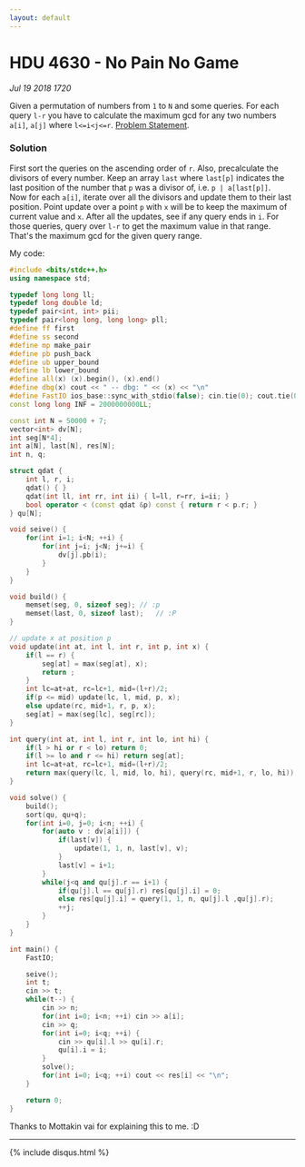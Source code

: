```yaml
---
layout: default
---
```


# HDU 4630 - No Pain No Game
_Jul 19 2018 1720_

Given a permutation of numbers from `1` to `N` and some queries. For each query `l-r` you have to calculate the maximum gcd for any two numbers `a[i]`, `a[j]` where `l<=i<j<=r`. [Problem Statement](http://acm.hdu.edu.cn/showproblem.php?pid=4630).

### Solution
First sort the queries on the ascending order of `r`. Also, precalculate the divisors of every number. Keep an array `last` where `last[p]` indicates the last position of the number that `p` was a divisor of, i.e. `p | a[last[p]]`. <br/>
Now for each `a[i]`, iterate over all the divisors and update them to their last position. Point update over a point `p` with `x` will be to keep the maximum of current value and `x`. After all the updates, see if any query ends in `i`. For those queries, query over `l-r` to get the maximum value in that range. That's the maximum gcd for the given query range.

My code:
```cpp
#include <bits/stdc++.h>
using namespace std;

typedef long long ll;
typedef long double ld;
typedef pair<int, int> pii;
typedef pair<long long, long long> pll;
#define ff first
#define ss second
#define mp make_pair
#define pb push_back
#define ub upper_bound
#define lb lower_bound
#define all(x) (x).begin(), (x).end()
#define dbg(x) cout << " -- dbg: " << (x) << "\n"
#define FastIO ios_base::sync_with_stdio(false); cin.tie(0); cout.tie(0);
const long long INF = 2000000000LL;

const int N = 50000 + 7;
vector<int> dv[N];
int seg[N*4];
int a[N], last[N], res[N];
int n, q;

struct qdat {
	int l, r, i;
	qdat() { }
	qdat(int ll, int rr, int ii) { l=ll, r=rr, i=ii; }
	bool operator < (const qdat &p) const { return r < p.r; }
} qu[N];

void seive() {
	for(int i=1; i<N; ++i) {
		for(int j=i; j<N; j+=i) {
			dv[j].pb(i);
		}
	}
}

void build() {
	memset(seg, 0, sizeof seg);	// :p
	memset(last, 0, sizeof last);	// :P
}

// update x at position p
void update(int at, int l, int r, int p, int x) {
	if(l == r) {
		seg[at] = max(seg[at], x);
		return ;
	}
	int lc=at+at, rc=lc+1, mid=(l+r)/2;
	if(p <= mid) update(lc, l, mid, p, x);
	else update(rc, mid+1, r, p, x);
	seg[at] = max(seg[lc], seg[rc]);
}

int query(int at, int l, int r, int lo, int hi) {
	if(l > hi or r < lo) return 0;
	if(l >= lo and r <= hi) return seg[at];
	int lc=at+at, rc=lc+1, mid=(l+r)/2;
	return max(query(lc, l, mid, lo, hi), query(rc, mid+1, r, lo, hi));
}

void solve() {
	build();
	sort(qu, qu+q);
	for(int i=0, j=0; i<n; ++i) {
		for(auto v : dv[a[i]]) {
			if(last[v]) {
				update(1, 1, n, last[v], v);
			}
			last[v] = i+1;
		}
		while(j<q and qu[j].r == i+1) {
			if(qu[j].l == qu[j].r) res[qu[j].i] = 0;
			else res[qu[j].i] = query(1, 1, n, qu[j].l ,qu[j].r);
			++j;
		}
	}
}

int main() {
	FastIO;

	seive();
	int t;
	cin >> t;
	while(t--) {
		cin >> n;
		for(int i=0; i<n; ++i) cin >> a[i];
		cin >> q;
		for(int i=0; i<q; ++i) {
			cin >> qu[i].l >> qu[i].r;
			qu[i].i = i;
		}
		solve();
		for(int i=0; i<q; ++i) cout << res[i] << "\n";
	}

	return 0;
}
```

Thanks to Mottakin vai for explaining this to me. :D

***

{% include disqus.html %}
